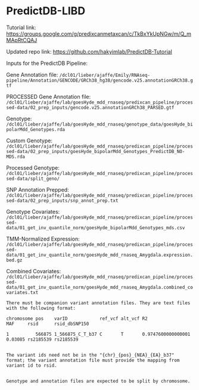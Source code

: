 # PredictDB-LIBD

Tutorial link: https://groups.google.com/g/predixcanmetaxcan/c/TkBxYkUpNGw/m/Q_mMApRtCQAJ

Updated repo link: https://github.com/hakyimlab/PredictDB-Tutorial

Inputs for the PredictDB Pipeline:

Gene Annotation file: `/dcl01/lieber/ajaffe/Emily/RNAseq-pipeline/Annotation/GENCODE/GRCh38_hg38/gencode.v25.annotationGRCh38.gtf`

PROCESSED Gene Annotation file: `/dcl01/lieber/ajaffe/lab/goesHyde_mdd_rnaseq/predixcan_pipeline/processed-data/02_prep_inputs/gencode.v25.annotationGRCh38_PARSED.gtf`

Genotype: `/dcl01/lieber/ajaffe/lab/goesHyde_mdd_rnaseq/genotype_data/goesHyde_bipolarMdd_Genotypes.rda`

Custom Genotype: `/dcl01/lieber/ajaffe/lab/goesHyde_mdd_rnaseq/predixcan_pipeline/processed-data/02_prep_inputs/goesHyde_bipolarMdd_Genotypes_PredictDB_NO-MDS.rda`

Processed Genotype: `/dcl01/lieber/ajaffe/lab/goesHyde_mdd_rnaseq/predixcan_pipeline/processed-data/split_geno/`

SNP Annotation Prepped: `/dcl01/lieber/ajaffe/lab/goesHyde_mdd_rnaseq/predixcan_pipeline/processed-data/02_prep_inputs/snp_annot_prep.txt`

Genotype Covariates: `/dcl01/lieber/ajaffe/lab/goesHyde_mdd_rnaseq/predixcan_pipeline/processed-data/01_get_inv_quantile_norm/goesHyde_bipolarMdd_Genotypes_mds.csv`

TMM-Normalized Expression: `/dcl01/lieber/ajaffe/lab/goesHyde_mdd_rnaseq/predixcan_pipeline/processed-data/01_get_inv_quantile_norm/goesHyde_mdd_rnaseq_Amygdala.expression.bed.gz`

Combined Covariates: `/dcl01/lieber/ajaffe/lab/goesHyde_mdd_rnaseq/predixcan_pipeline/processed-data/01_get_inv_quantile_norm/goesHyde_mdd_rnaseq_Amygdala.combined_covariates.txt`

```
There must be companion variant annotation files. They are text files with the following format:

chromosome pos    varID            ref_vcf alt_vcf R2                 MAF     rsid      rsid_dbSNP150

1          566875 1_566875_C_T_b37 C       T       0.9747600000000001 0.03085 rs2185539 rs2185539


The variant ids need not be in the "{chr}_{pos}_{NEA}_{EA}_b37" format; the variant annotation file must provide the mapping from variant id to rsid.


Genotype and annotation files are expected to be split by chromosome.
```
